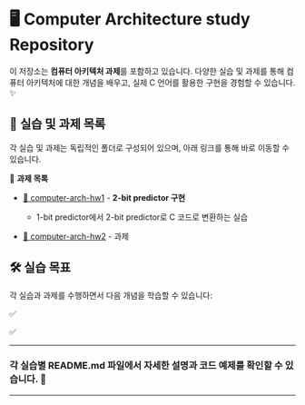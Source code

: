 # 🖥️ Computer Architecture study Repository

이 저장소는 **컴퓨터 아키텍처 과제**를 포함하고 있습니다. 다양한 실습 및 과제를 통해 컴퓨터 아키텍처에 대한 개념을 배우고, 실제 C 언어를 활용한 구현을 경험할 수 있습니다. ✨

## 📂 실습 및 과제 목록
각 실습 및 과제는 독립적인 폴더로 구성되어 있으며, 아래 링크를 통해 바로 이동할 수 있습니다.

🔗 **과제 목록**
- [📌 computer-arch-hw1](https://github.com/ansunho123/Computer-architecture-study/tree/main/computer-arch-hw1) - **2-bit predictor 구현**
  
  - 1-bit predictor에서 2-bit predictor로 C 코드로 변환하는 실습
    

    
- [📌 computer-arch-hw2](https://github.com/ansunho123/Computer-architecture-study/tree/main/computer-arch-hw2) - 과제

  



## 🛠️ 실습 목표
각 실습과 과제를 수행하면서 다음 개념을 학습할 수 있습니다:

✅ 

✅ 


****************



### 각 실습별 README.md 파일에서 **자세한 설명과 코드 예제**를 확인할 수 있습니다. 🚀

---
